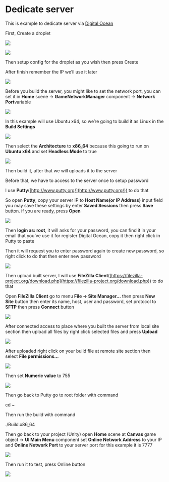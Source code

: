# Dedicate server

This is example to dedicate server via [Digital Ocean](https://m.do.co/c/03d10d801aee)

First, Create a droplet

![](../images/0Go7CKeZbtQioDPFy.png)

![](../images/0jNulY24f-EyalsTy.png)

Then setup config for the droplet as you wish then press Create

After finish remember the IP we’ll use it later

![](../images/0CTMaXa_k4Utq-hD8.png)

Before you build the server, you might like to set the network port, you can set it in **Home** scene -> **GameNetworkManager** component -> **Network Port**variable

![](../images/12CoDkwiTMdh1UbL3GklCag.png)

In this example will use Ubuntu x64, so we’re going to build it as Linux in the **Build Settings**

![](../images/0mrjQZGq4z5EwRMQj.png)

Then select the **Architecture** to **x86\_64** because this going to run on **Ubuntu x64** and set **Headless Mode** to true

![](../images/02uhMlnUb3tI_TRRn.png)

Then build it, after that we will uploads it to the server

Before that, we have to access to the server once to setup password

I use **Putty**([http://www.putty.org/](http://www.putty.org/))  to do that

So open **Putty**, copy your server IP to **Host Name(or IP Address)** input field you may save these settings by enter **Saved Sessions** then press **Save** button. if you are ready, press **Open**

![](../images/0krOzkVQR2QoKEV6b.png)

Then **login as: root**, it will asks for your password, you can find it in your email that you’ve use it for register Digital Ocean, copy it then right click in Putty to paste

Then it will request you to enter password again to create new password, so right click to do that then enter new password

![](../images/0yunSSA74oz3HkdOS.png)

Then upload built server, I will use **FileZilla Client**([https://filezilla-project.org/download.php](https://filezilla-project.org/download.php)) to do that

Open **FileZilla Client** go to menu **File -> Site Manager…** then press **New Site** button then enter its name, host, user and password, set protocol to **SFTP** then press **Connect** button

![](../images/0Hi6Xw5Fvab_wkfft.png)

After connected access to place where you built the server from local site section then upload all files by right click selected files and press **Upload**

![](../images/0EgIkSJ1x9vmLBxRf.png)

After uploaded right click on your build file at remote site section then select **File permissions…**

![](../images/051rDfzbNGb5dbo-I.png)

Then set **Numeric value** to 755

![](../images/0Ri2bBP69dV13Bg8c.png)

Then go back to Putty go to root folder with command

cd ~

Then run the build with command

./Build.x86\_64

Then go back to your project (Unity) open **Home** scene at **Canvas** game object -> **UI Main Menu** component set **Online Network Address** to your IP and **Online Network Port** to your server port for this example it is 7777

![](../images/0JNyHjteA2OG1vDnX.png)

Then run it to test, press Online button

![](../images/0j2oXepoZFuh_hQui.png)